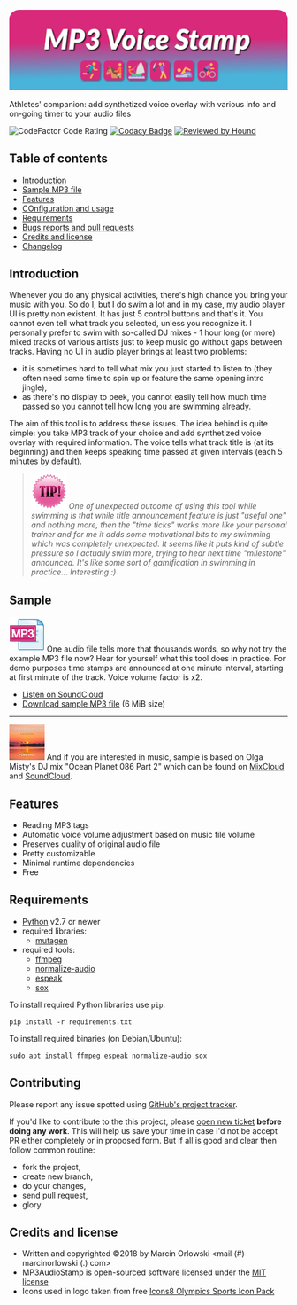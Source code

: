 ![MP3 Voice Stamp Logo](img/logo.png)

 Athletes' companion: add synthetized voice overlay with various info and on-going timer to your audio files

 ![CodeFactor Code Rating](https://www.codefactor.io/repository/github/MarcinOrlowski/Mp3VoiceStamp/badge?style=flat-square)
 [![Codacy Badge](https://api.codacy.com/project/badge/Grade/438ca557fec747df965d81bc5958fe7a)](https://www.codacy.com/app/MarcinOrlowski/Mp3VoiceStamp?utm_source=github.com&amp;utm_medium=referral&amp;utm_content=MarcinOrlowski/Mp3VoiceStamp&amp;utm_campaign=Badge_Grade)
 [![Reviewed by Hound](https://img.shields.io/badge/Reviewed_by-Hound-8E64B0.svg)](https://houndci.com)
 
## Table of contents ##

 * [Introduction](#introduction)
 * [Sample MP3 file](#sample)
 * [Features](#features)
 * [COnfiguration and usage](USAGE.md)
 * [Requirements](#requirements)
 * [Bugs reports and pull requests](#contributing)
 * [Credits and license](#credits-and-license)
 * [Changelog](CHANGES.md)

## Introduction ##
 
 Whenever you do any physical activities, there's high chance you bring your music with you. So do I, but I do swim 
 a lot and in my case, my audio player UI is pretty non existent. It has just 5 control buttons and that's it.
 You cannot even tell what track you selected, unless you recognize it. I personally prefer to swim with 
 so-called DJ mixes - 1 hour long (or more) mixed tracks of various artists just to keep music go without gaps
 between tracks. Having no UI in audio player brings at least two problems:
 
  * it is sometimes hard to tell what mix you just started to listen to (they often need some time to spin up or 
    feature the same opening intro jingle),
  * as there's no display to peek, you cannot easily tell how much time passed so you cannot tell how long you are 
    swimming already.
 
 The aim of this tool is to address these issues. The idea behind is quite simple: you take MP3 track of your choice
 and add synthetized voice overlay with required information. The voice tells what track title is (at its beginning)
 and then keeps speaking time passed at given intervals (each 5 minutes by default).

 > ![Tip!](img/tip.png)
 > _One of unexpected outcome of using this tool while swimming is that while title announcement 
 > feature is just "useful one" and nothing more, then the "time ticks" works more like your personal trainer 
 > and for me it adds some motivational bits to my swimming which was completely unexpected. It seems like it 
 > puts kind of subtle pressure so I actually swim more, trying to hear next time "milestone" announced. 
 > It's like some sort of gamification in swimming in practice... Interesting :)_

## Sample ##

 ![Sample MP3](img/music.png) One audio file tells more that thousands words, so why not try the example MP3 file now?
 Hear for yourself what this tool does in practice. For demo purposes time stamps are announced at one minute interval,
 starting at first minute of the track. Voice volume factor is x2.

 * [Listen on SoundCloud](https://soundcloud.com/marcinorlowski/mp3voicestamp-tool-demo)
 * [Download sample MP3 file](sample/mp3voicestamp-demo.mp3) (6 MiB size)

 ----
 
 ![OceanPlanet Cover](img/oceanplanet.jpg)
 And if you are interested in music, sample is based on Olga Misty's DJ mix "Ocean Planet 086 Part 2" which can be found on 
 [MixCloud](https://www.mixcloud.com/olgamisty/olga-misty-ocean-planet-086-part-2-aug-06-2018-on-proton-radio/) and
 [SoundCloud](https://soundcloud.com/olga_misty/olga-misty-ocean-planet-086-part-2-aug-06-2018-on-proton-radio).

## Features ##

 * Reading MP3 tags
 * Automatic voice volume adjustment based on music file volume
 * Preserves quality of original audio file
 * Pretty customizable
 * Minimal runtime dependencies
 * Free

## Requirements ##

 * [Python](https://www.python.org/) v2.7 or newer
 * required libraries:
   * [mutagen](https://github.com/quodlibet/mutagen/)
 * required tools:
   * [ffmpeg](https://www.ffmpeg.org/)
   * [normalize-audio](http://normalize.nongnu.org/)
   * [espeak](http://espeak.sourceforge.net/)
   * [sox](http://sox.sourceforge.net/)

 To install required Python libraries use `pip`:

    pip install -r requirements.txt

 To install required binaries (on Debian/Ubuntu):

    sudo apt install ffmpeg espeak normalize-audio sox

## Contributing ##

 Please report any issue spotted using [GitHub's project tracker](https://github.com/MarcinOrlowski/mp3voicestamp/issues).

 If you'd like to contribute to the this project, please [open new ticket](https://github.com/MarcinOrlowski/mp3voicestamp/issues)
 **before doing any work**. This will help us save your time in case I'd not be accept PR either completely or in proposed form.
 But if all is good and clear then follow common routine:

 * fork the project,
 * create new branch,
 * do your changes,
 * send pull request,
 * glory.
 
## Credits and license ##

 * Written and copyrighted &copy;2018 by Marcin Orlowski <mail (#) marcinorlowski (.) com>
 * MP3AudioStamp is open-sourced software licensed under the [MIT license](http://opensource.org/licenses/MIT)
 * Icons used in logo taken from free [Icons8 Olympics Sports Icon Pack](https://icons8.com/free-icons/olympics_sports)

